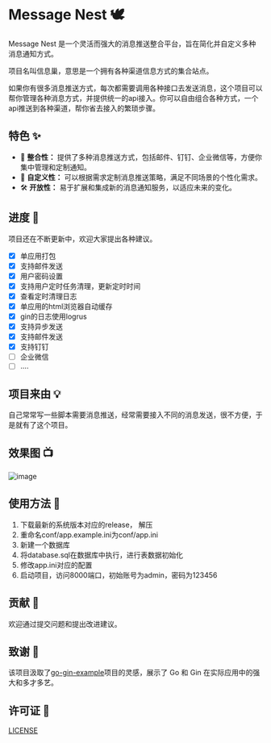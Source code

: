 # Message Nest 🕊️

Message Nest 是一个灵活而强大的消息推送整合平台，旨在简化并自定义多种消息通知方式。

项目名叫信息巢，意思是一个拥有各种渠道信息方式的集合站点。

如果你有很多消息推送方式，每次都需要调用各种接口去发送消息，这个项目可以帮你管理各种消息方式，并提供统一的api接入。你可以自由组合各种方式，一个api推送到各种渠道，帮你省去接入的繁琐步骤。

## 特色 ✨

- 🔄 **整合性：** 提供了多种消息推送方式，包括邮件、钉钉、企业微信等，方便你集中管理和定制通知。
- 🎨 **自定义性：** 可以根据需求定制消息推送策略，满足不同场景的个性化需求。
- 🛠 **开放性：** 易于扩展和集成新的消息通知服务，以适应未来的变化。


## 进度 🔨
项目还在不断更新中，欢迎大家提出各种建议。

- [x] 单应用打包
- [x] 支持邮件发送
- [x] 用户密码设置
- [x] 支持用户定时任务清理，更新定时时间
- [x] 查看定时清理日志
- [x] 单应用的html浏览器自动缓存
- [x] gin的日志使用logrus
- [x] 支持异步发送
- [x] 支持邮件发送
- [x] 支持钉钉
- [ ] 企业微信
- [ ] ....

## 项目来由 💡
自己常常写一些脚本需要消息推送，经常需要接入不同的消息发送，很不方便，于是就有了这个项目。

## 效果图 📺
![image](https://raw.githubusercontent.com/engigu/resources/images/2024/01/02/7cf863b1903b3ba4cfb59e37cf8dce0f.gif)

## 使用方法 🚀

1. 下载最新的系统版本对应的release， 解压
2. 重命名conf/app.example.ini为conf/app.ini
3. 新建一个数据库
4. 将database.sql在数据库中执行，进行表数据初始化
5. 修改app.ini对应的配置
6. 启动项目，访问8000端口，初始账号为admin，密码为123456


## 贡献 🤝
欢迎通过提交问题和提出改进建议。

## 致谢 🙏
该项目汲取了[go-gin-example](https://github.com/eddycjy/go-gin-example)项目的灵感，展示了 Go 和 Gin 在实际应用中的强大和多才多艺。

## 许可证 📝
[LICENSE](LICENSE)

